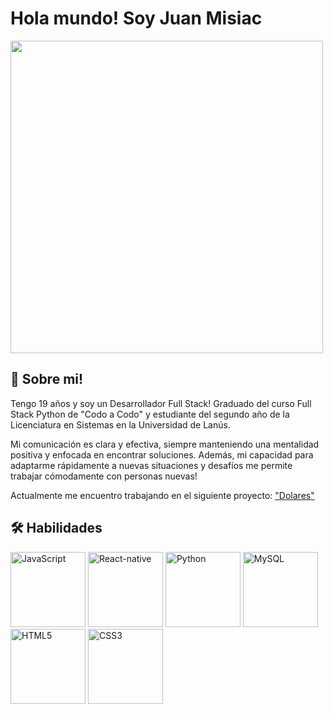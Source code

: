 <!--
**juanmisiac/juanmisiac** is a ✨ _special_ ✨ repository because its `README.md` (this file) appears on your GitHub profile.

Here are some ideas to get you started:

- 🔭 I’m currently working on ...
- 🌱 I’m currently learning ...
- 👯 I’m looking to collaborate on ...
- 🤔 I’m looking for help with ...
- 💬 Ask me about ...
- 📫 How to reach me: ...
- 😄 Pronouns: ...
- ⚡ Fun fact: ...
-->

# Hola mundo! Soy Juan Misiac
<img src="https://media.giphy.com/media/zOvBKUUEERdNm/giphy.gif" align="center" width="500"/>

## 🚀 Sobre mi!
Tengo 19 años y soy un Desarrollador Full Stack!
Graduado del curso Full Stack Python de "Codo a Codo"
y estudiante del segundo año de la Licenciatura en Sistemas en la Universidad de Lanús.

Mi comunicación es clara y efectiva, siempre manteniendo una mentalidad positiva y enfocada en encontrar soluciones. Además, mi capacidad para adaptarme rápidamente a nuevas situaciones y desafíos me permite trabajar cómodamente con personas nuevas!

Actualmente me encuentro trabajando en el siguiente proyecto: <a href="https://github.com/juanmisiac/dolares"> "Dolares"</a>

## 🛠 Habilidades
<div align="left">
    <img src="https://img.icons8.com/color/144/javascript--v1.png" width="120" alt="JavaScript"/>
    <img src="https://img.icons8.com/color/144/react-native.png" width="120" alt="React-native"/>
    <img src="https://img.icons8.com/color/144/python--v1.png" width="120" alt="Python"/>
    <img src="https://img.icons8.com/fluency/144/mysql-logo.png" width="120" alt="MySQL"/>
    <img src="https://img.icons8.com/color/2x/html-5.png" width="120" alt="HTML5">
    <img src="https://img.icons8.com/color/2x/css3.png" width="120" alt="CSS3">
</div>
